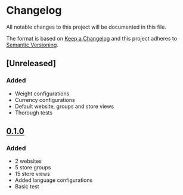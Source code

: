 # Changelog

All notable changes to this project will be documented in this file.

The format is based on [Keep a Changelog](http://keepachangelog.com/) and this project adheres to [Semantic Versioning](http://semver.org/).

## [Unreleased]
### Added
- Weight configurations
- Currency configurations
- Default website, groups and store views
- Thorough tests

## [0.1.0]
### Added
- 2 websites
- 5 store groups
- 15 store views
- Added language configurations
- Basic test

[0.1.0]: https://github.com/shopgate/magento2-website-sample-data/releases/tag/0.1.0
